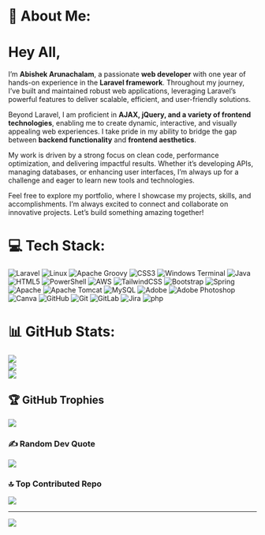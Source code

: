 # 💫 About Me:
# Hey All,
I’m **Abishek Arunachalam**, a passionate **web developer** with one year of hands-on experience in the **Laravel framework**. Throughout my journey, I’ve built and maintained robust web applications, leveraging Laravel’s powerful features to deliver scalable, efficient, and user-friendly solutions.

Beyond Laravel, I am proficient in **AJAX, jQuery, and a variety of frontend technologies**, enabling me to create dynamic, interactive, and visually appealing web experiences. I take pride in my ability to bridge the gap between **backend functionality** and **frontend aesthetics**.

My work is driven by a strong focus on clean code, performance optimization, and delivering impactful results. Whether it’s developing APIs, managing databases, or enhancing user interfaces, I’m always up for a challenge and eager to learn new tools and technologies.

Feel free to explore my portfolio, where I showcase my projects, skills, and accomplishments. I’m always excited to connect and collaborate on innovative projects. Let’s build something amazing together!


# 💻 Tech Stack:
 ![Laravel](https://img.shields.io/badge/laravel-%23FF2D20.svg?style=plastic&logo=laravel&logoColor=white)
  ![Linux](https://img.shields.io/badge/Linux-%23FF2D20.svg?style=plastic&logo=Linux&logoColor=white)
![Apache Groovy](https://img.shields.io/badge/Apache%20Groovy-4298B8.svg?style=plastic&logo=Apache+Groovy&logoColor=white) ![CSS3](https://img.shields.io/badge/css3-%231572B6.svg?style=plastic&logo=css3&logoColor=white) ![Windows Terminal](https://img.shields.io/badge/Windows%20Terminal-%234D4D4D.svg?style=plastic&logo=windows-terminal&logoColor=white) ![Java](https://img.shields.io/badge/java-%23ED8B00.svg?style=plastic&logo=openjdk&logoColor=white) ![HTML5](https://img.shields.io/badge/html5-%23E34F26.svg?style=plastic&logo=html5&logoColor=white) ![PowerShell](https://img.shields.io/badge/PowerShell-%235391FE.svg?style=plastic&logo=powershell&logoColor=white) ![AWS](https://img.shields.io/badge/AWS-%23FF9900.svg?style=plastic&logo=amazon-aws&logoColor=white) ![TailwindCSS](https://img.shields.io/badge/tailwindcss-%2338B2AC.svg?style=plastic&logo=tailwind-css&logoColor=white) ![Bootstrap](https://img.shields.io/badge/bootstrap-%238511FA.svg?style=plastic&logo=bootstrap&logoColor=white) ![Spring](https://img.shields.io/badge/spring-%236DB33F.svg?style=plastic&logo=spring&logoColor=white) ![Apache](https://img.shields.io/badge/apache-%23D42029.svg?style=plastic&logo=apache&logoColor=white) ![Apache Tomcat](https://img.shields.io/badge/apache%20tomcat-%23F8DC75.svg?style=plastic&logo=apache-tomcat&logoColor=black) ![MySQL](https://img.shields.io/badge/mysql-4479A1.svg?style=plastic&logo=mysql&logoColor=white) ![Adobe](https://img.shields.io/badge/adobe-%23FF0000.svg?style=plastic&logo=adobe&logoColor=white) ![Adobe Photoshop](https://img.shields.io/badge/adobe%20photoshop-%2331A8FF.svg?style=plastic&logo=adobe%20photoshop&logoColor=white) ![Canva](https://img.shields.io/badge/Canva-%2300C4CC.svg?style=plastic&logo=Canva&logoColor=white) ![GitHub](https://img.shields.io/badge/github-%23121011.svg?style=plastic&logo=github&logoColor=white) ![Git](https://img.shields.io/badge/git-%23F05033.svg?style=plastic&logo=git&logoColor=white) ![GitLab](https://img.shields.io/badge/gitlab-%23181717.svg?style=plastic&logo=gitlab&logoColor=white) ![Jira](https://img.shields.io/badge/jira-%230A0FFF.svg?style=plastic&logo=jira&logoColor=white)
![php](https://img.shields.io/badge/php-%230A0FFF.svg?style=plastic&logo=php&logoColor=blue)
# 📊 GitHub Stats:
![](https://github-readme-stats.vercel.app/api?username=AbishekArun12&theme=dark&hide_border=false&include_all_commits=true&count_private=true)<br/>
![](https://github-readme-streak-stats.herokuapp.com/?user=AbishekArun12&theme=dark&hide_border=false)<br/>
![](https://github-readme-stats.vercel.app/api/top-langs/?username=AbishekArun12&theme=dark&hide_border=false&include_all_commits=true&count_private=true&layout=compact)

## 🏆 GitHub Trophies
![](https://github-profile-trophy.vercel.app/?username=AbishekArun12&theme=react&no-frame=true&no-bg=true&margin-w=4)

### ✍️ Random Dev Quote
![](https://quotes-github-readme.vercel.app/api?type=horizontal&theme=tokyonight)

### 🔝 Top Contributed Repo
![](https://github-contributor-stats.vercel.app/api?username=AbishekArun12&limit=5&theme=dark&combine_all_yearly_contributions=true)

---
[![](https://visitcount.itsvg.in/api?id=AbishekArun12&icon=0&color=0)](https://visitcount.itsvg.in)

<!-- Proudly created with GPRM ( https://gprm.itsvg.in ) -->
